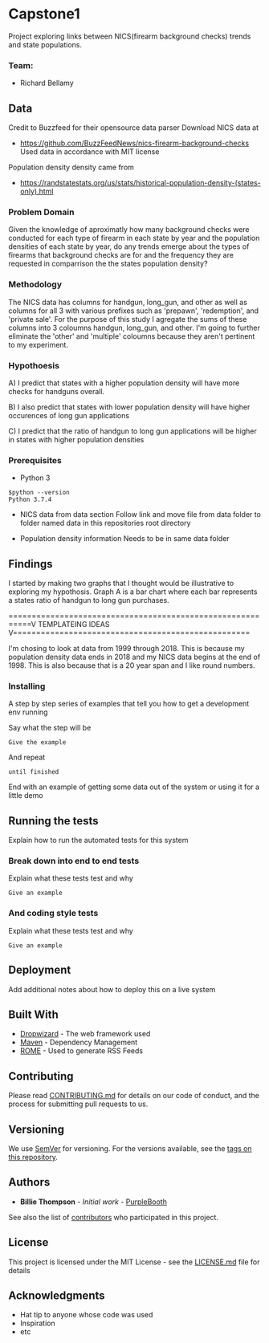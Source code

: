 # Capstone1
Project exploring links between NICS(firearm background checks) trends and state populations.

### Team:

- Richard Bellamy

## Data
Credit to Buzzfeed for their opensource data parser
Download NICS data at
 - https://github.com/BuzzFeedNews/nics-firearm-background-checks
Used data in accordance with MIT license


Population density density came from 
 - https://randstatestats.org/us/stats/historical-population-density-(states-only).html

### Problem Domain
Given the knowledge of aproximatly how many background checks were conducted for each type of firearm in each state by year and the population densities of each state by year, do any trends emerge about the types of firearms that background checks are for and the frequency they are requested in comparrison the the states population density?

### Methodology
The NICS data has columns for handgun, long_gun, and other as well as columns for all 3 with various prefixes such as 'prepawn', 'redemption', and 'private sale'.  For the purpose of this study I agregate the sums of these columns into 3 coloumns handgun, long_gun, and other. I'm going to further eliminate the 'other' and 'multiple' coloumns because they aren't pertinent to my experiment.

### Hypothoesis
A) I predict that states with a higher population density will have more checks for handguns overall.

B) I also predict that states with lower population density will have higher occurences of long gun applications

C) I predict that the ratio of handgun to long gun applications will be higher in states with higher population densities

### Prerequisites

- Python 3

```
$python --version
Python 3.7.4
```

- NICS data from data section
Follow link and move file from data folder to folder named data in this repositories root directory

- Population density information
Needs to be in same data folder

## Findings
I started by making two graphs that I thought would be illustrative to exploring my hypothosis. Graph A is a bar chart where each bar represents a states ratio of handgun to long gun purchases.



===========================================================V TEMPLATEING IDEAS V===================================================

I'm chosing to look at data from 1999 through 2018.  This is because my population density data ends in 2018 and my NICS data begins at the end of 1998.  This is also because that is a 20 year span and I like round numbers.
### Installing  

A step by step series of examples that tell you how to get a development env running

Say what the step will be

```
Give the example
```

And repeat

```
until finished
```

End with an example of getting some data out of the system or using it for a little demo

## Running the tests

Explain how to run the automated tests for this system

### Break down into end to end tests

Explain what these tests test and why

```
Give an example
```

### And coding style tests

Explain what these tests test and why

```
Give an example
```

## Deployment

Add additional notes about how to deploy this on a live system

## Built With

* [Dropwizard](http://www.dropwizard.io/1.0.2/docs/) - The web framework used
* [Maven](https://maven.apache.org/) - Dependency Management
* [ROME](https://rometools.github.io/rome/) - Used to generate RSS Feeds

## Contributing

Please read [CONTRIBUTING.md](https://gist.github.com/PurpleBooth/b24679402957c63ec426) for details on our code of conduct, and the process for submitting pull requests to us.

## Versioning

We use [SemVer](http://semver.org/) for versioning. For the versions available, see the [tags on this repository](https://github.com/your/project/tags). 

## Authors

* **Billie Thompson** - *Initial work* - [PurpleBooth](https://github.com/PurpleBooth)

See also the list of [contributors](https://github.com/your/project/contributors) who participated in this project.

## License

This project is licensed under the MIT License - see the [LICENSE.md](LICENSE.md) file for details

## Acknowledgments

* Hat tip to anyone whose code was used
* Inspiration
* etc


